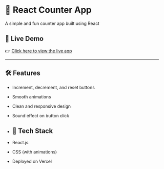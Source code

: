 # 🎯 React Counter App

A simple and fun counter app built using React
## 🔗 Live Demo

👉 [Click here to view the live app](https://counter-app-nine-pi.vercel.app/)

---
## 🛠️ Features

- Increment, decrement, and reset buttons
- Smooth animations
- Clean and responsive design
- Sound effect on button click
    
- ## 🚀 Tech Stack
- React.js
- CSS (with animations)


- Deployed on Vercel
